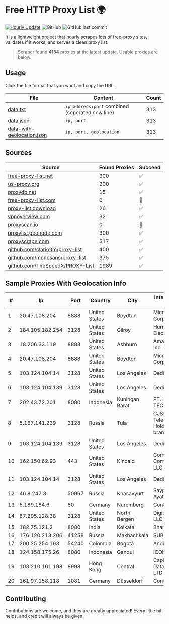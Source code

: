 
# Free HTTP Proxy List 🌍

[![Hourly Update](https://github.com/mertguvencli/http-proxy-list/actions/workflows/main.yml/badge.svg?branch=main)](https://github.com/mertguvencli/http-proxy-list/actions/workflows/main.yml)
![GitHub](https://img.shields.io/github/license/mertguvencli/http-proxy-list)
![GitHub last commit](https://img.shields.io/github/last-commit/mertguvencli/http-proxy-list)

It is a lightweight project that hourly scrapes lots of free-proxy sites, validates if it works, and serves a clean proxy list.


> Scraper found **4154** proxies at the latest update. Usable proxies are below.

## Usage

Click the file format that you want and copy the URL.


|File|Content|Count|
|----|-------|-----|
|[data.txt](https://raw.githubusercontent.com/mertguvencli/http-proxy-list/main/proxy-list/data.txt)|`ip_address:port` combined (seperated new line)|313|
|[data.json](https://raw.githubusercontent.com/mertguvencli/http-proxy-list/main/proxy-list/data.json)|`ip, port`|313|
|[data-with-geolocation.json](https://raw.githubusercontent.com/mertguvencli/http-proxy-list/main/proxy-list/data-with-geolocation.json)|`ip, port, geolocation`|313|

## Sources

|Source|Found Proxies|Succeed|
|------|-------------|-------|
|[free-proxy-list.net](https://free-proxy-list.net)|300|✅|
|[us-proxy.org](https://www.us-proxy.org)|200|✅|
|[proxydb.net](http://proxydb.net)|15|✅|
|[free-proxy-list.com](https://free-proxy-list.com/?page=&port=&type%5B%5D=http&type%5B%5D=https&up_time=0&search=Search)|0|🚫|
|[proxy-list.download](https://www.proxy-list.download/HTTP)|26|✅|
|[vpnoverview.com](https://vpnoverview.com/privacy/anonymous-browsing/free-proxy-servers)|32|✅|
|[proxyscan.io](https://www.proxyscan.io)|0|🚫|
|[proxylist.geonode.com](https://proxylist.geonode.com/api/proxy-list?limit=300&page=1&sort_by=lastChecked&sort_type=desc&protocols=http,https)|300|✅|
|[proxyscrape.com](https://api.proxyscrape.com/v2/?request=displayproxies&protocol=http&timeout=10000&country=all&ssl=all&anonymity=all)|517|✅|
|[github.com/clarketm/proxy-list](https://raw.githubusercontent.com/clarketm/proxy-list/master/proxy-list-raw.txt)|400|✅|
|[github.com/monosans/proxy-list](https://raw.githubusercontent.com/monosans/proxy-list/main/proxies/http.txt)|375|✅|
|[github.com/TheSpeedX/PROXY-List](https://raw.githubusercontent.com/TheSpeedX/PROXY-List/master/http.txt)|1989|✅|


## Sample Proxies With Geolocation Info

|#|Ip|Port|Country|City|Internet Service Provider|
|-|--|----|-------|----|-------------------------|
|1|20.47.108.204|8888|United States|Boydton|Microsoft Corporation|
|2|184.105.182.254|3128|United States|Gilroy|Hurricane Electric LLC|
|3|18.206.33.119|8888|United States|Ashburn|Amazon.com, Inc.|
|4|20.47.108.204|8888|United States|Boydton|Microsoft Corporation|
|5|103.124.104.14|3128|United States|Los Angeles|DediPath|
|6|103.124.104.139|3128|United States|Los Angeles|DediPath|
|7|202.43.72.201|8080|Indonesia|Kuningan Barat|PT. INTERLINK TECHNOLOGY|
|8|5.167.141.239|3128|Russia|Tula|CJSC "ER-Telecom Holding" Tula branch|
|9|103.124.104.139|3128|United States|Los Angeles|DediPath|
|10|162.150.62.93|443|United States|Kincaid|Comcast Cable Communications, LLC|
|11|103.124.104.14|3128|United States|Los Angeles|DediPath|
|12|46.8.247.3|50967|Russia|Khasavyurt|Saypudinov Ayatula|
|13|5.189.184.6|80|Germany|Nuremberg|Contabo GmbH|
|14|67.205.128.38|3128|United States|North Bergen|DigitalOcean, LLC|
|15|182.75.121.2|8080|India|Kolkata|Bharti Airtel|
|16|176.120.213.206|41258|Russia|Makhachkala|SUBNET05|
|17|200.25.254.193|54240|Colombia|Bogotá|Andinet ON Line|
|18|124.158.175.26|8080|Indonesia|Gandul|ICON+|
|19|103.210.161.198|8998|Hong Kong|Central|Capitalonline Data Service Co., LTD|
|20|161.97.158.118|1081|Germany|Düsseldorf|Contabo GmbH|



## Contributing

Contributions are welcome, and they are greatly appreciated! Every
little bit helps, and credit will always be given.

